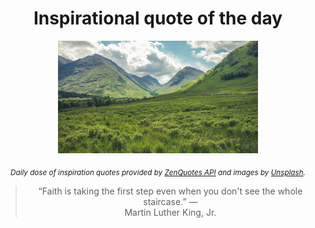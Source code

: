
<div align="center">

# Inspirational quote of the day

<img src="./data/photo.jpeg" alt="Beautiful nature photo" width="320" height="180">

<sub><i>Daily dose of inspiration quotes provided by [ZenQuotes API](https://zenquotes.io/) and images by [Unsplash](https://unsplash.com/).</i></sub>


<blockquote>&ldquo;Faith is taking the first step even when you don't see the whole staircase.&rdquo; &mdash; <footer>Martin Luther King, Jr.</footer></blockquote>

</div>

